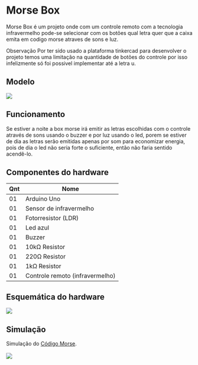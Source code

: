 # Morse Box

<div text-align="justify">
    <P>
      Morse Box é um projeto onde com um controle remoto com a tecnologia infravermelho pode-se selecionar com os botões qual letra quer que a caixa emita em codigo morse atraves de sons e luz.

  
  Observação Por ter sido usado a plataforma tinkercad para desenvolver o projeto temos uma 
  limitação na quantidade de botões do controle por isso infelizmente só foi possivel implementar até a letra u.
      </p>
</div>

## Modelo

<img src="https://github.com/Augusto-Viniciuss/Codigo-Morse/blob/main/imgs/imagem%20da%20box%20morse.png">

## Funcionamento

<div text-align="justify">
    <p>
        Se estiver a noite a box morse irá emitir as letras escolhidas com o controle através 
        de sons usando o buzzer e por luz usando o led, porem se estiver de dia as letras serão 
        emitidas apenas por som para economizar energia, pois de dia o led não seria forte o 
        suficiente, então não faria sentido acendê-lo.
    </p>
</div>

## Componentes do hardware

|Qnt	|Nome                                           |      
|-------|------------------------------------------------|	
|01	|Arduino Uno                            |
|01 |Sensor de infravermelho                            |
|01	|Fotorresistor (LDR)                            |
|01	|Led azul                            |
|01 |Buzzer                     |
|01	|10kΩ Resistor                                    |
|01	|220Ω Resistor                                   |
|01	|1kΩ Resistor                           |
|01	|Controle remoto (infravermelho)                          |

## Esquemática do hardware

<img src="https://github.com/Augusto-Viniciuss/Codigo-Morse/blob/main/imgs/esquematico%20do%20hadware.png">

## Simulação

<div>
  Simulação do <a href="https://www.tinkercad.com/embed/eBDUr8gexGj?editbtn=1">Código Morse</a>.<br><br>
  <a href="https://www.tinkercad.com/embed/eBDUr8gexGj?editbtn=1"><img src="https://github.com/Augusto-Viniciuss/Codigo-Morse/blob/main/imgs/imagem%20do%20hardware.png"</a>
</div>
